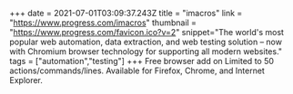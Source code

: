 +++
date = 2021-07-01T03:09:37.243Z
title = "imacros"
link = "https://www.progress.com/imacros"
thumbnail = "https://www.progress.com/favicon.ico?v=2"
snippet="The world's most popular web automation, data extraction, and web testing solution – now with Chromium browser technology for supporting all modern websites."
tags = ["automation","testing"]
+++
Free browser add on
Limited to 50 actions/commands/lines. Available for Firefox, Chrome, and Internet Explorer.
